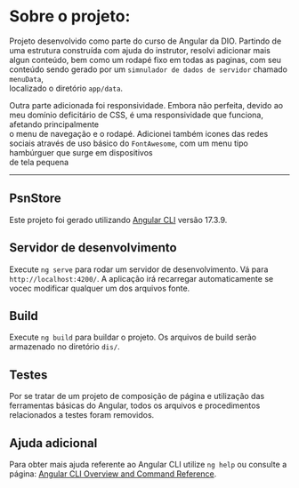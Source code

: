 # Sobre o projeto:

Projeto desenvolvido como parte do curso de Angular da DIO. Partindo de uma estrutura construída com ajuda do instrutor, resolvi adicionar mais algun conteúdo,
bem como um rodapé fixo em todas as paginas, com seu conteúdo sendo gerado por um `simnulador de dados de servidor` chamado `menuData`,  
localizado o diretório `app/data`.

Outra parte adicionada foi responsividade. Embora não perfeita, devido ao meu domínio deficitário de CSS, é uma responsividade que funciona, afetando principalmente  
o menu de navegação e o rodapé. Adicionei também icones das redes sociais através de uso básico do `FontAwesome`, com um menu tipo hambúrguer que surge em dispositivos  
de tela pequena

---

## PsnStore

Este projeto foi gerado utilizando [Angular CLI](https://github.com/angular/angular-cli) versão 17.3.9.

## Servidor de desenvolvimento

Execute `ng serve` para rodar um servidor de desenvolvimento. Vá para `http://localhost:4200/`. A aplicação irá recarregar automaticamente se vocec modificar qualquer um dos arquivos fonte.

## Build

Execute `ng build` para buildar o projeto. Os arquivos de build serão armazenado no diretório `dis/`.

## Testes

Por se tratar de um projeto de composição de página e utilização das ferramentas básicas do Angular, todos os arquivos e procedimentos relacionados a testes foram removidos.

## Ajuda adicional

Para obter mais ajuda referente ao Angular CLI utilize `ng help` ou consulte a página: [Angular CLI Overview and Command Reference](https://angular.io/cli).
